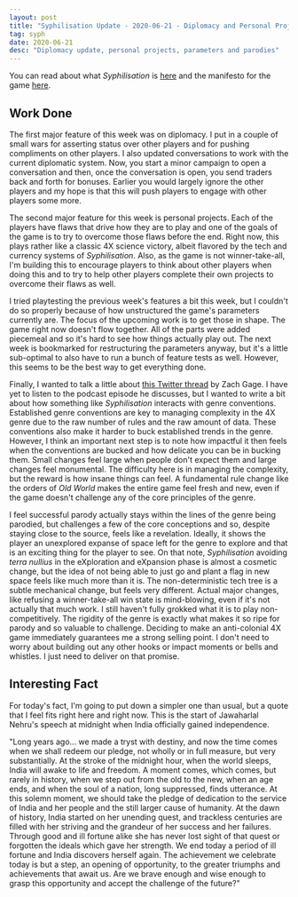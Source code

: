 ```yaml
---
layout: post
title: "Syphilisation Update - 2020-06-21 - Diplomacy and Personal Projects"
tag: syph
date: 2020-06-21
desc: "Diplomacy update, personal projects, parameters and parodies"
---
```



You can read about what *Syphilisation* is [here](/blog/syph/announce) and the manifesto for the game [here](/blog/syph/newManifesto).

## Work Done

The first major feature of this week was on diplomacy. I put in a couple of small wars for asserting status over other players and for pushing compliments on other players. I also updated conversations to work with the current diplomatic system. Now, you start a minor campaign to open a conversation and then, once the conversation is open, you send traders back and forth for bonuses. Earlier you would largely ignore the other players and my hope is that this will push players to engage with other players some more.


The second major feature for this week is personal projects. Each of the players have flaws that drive how they are to play and one of the goals of the game is to try to overcome those flaws before the end. Right now, this plays rather like a classic 4X science victory, albeit flavored by the tech and currency systems of *Syphilisation*. Also, as the game is not winner-take-all, I'm building this to encourage players to think about other players when doing this and to try to help other players complete their own projects to overcome their flaws as well.


I tried playtesting the previous week's features a bit this week, but I couldn't do so properly because of how unstructured the game's parameters currently are. The focus of the upcoming work is to get those in shape. The game right now doesn't flow together. All of the parts were added piecemeal and so it's hard to see how things actually play out. The next week is bookmarked for restructuring the parameters anyway, but it's a little sub-optimal to also have to run a bunch of feature tests as well. However, this seems to be the best way to get everything done.


Finally, I wanted to talk a little about [this Twitter thread](https://twitter.com/helvetica/status/1274450330726645762) by Zach Gage. I have yet to listen to the podcast episode he discusses, but I wanted to write a bit about how something like *Syphilisation* interacts with genre conventions. Established genre conventions are key to managing complexity in the 4X genre due to the raw number of rules and the raw amount of data. These conventions also make it harder to buck established trends in the genre. However, I think an important next step is to note how impactful it then feels when the conventions are bucked and how delicate you can be in bucking them. Small changes feel large when people don't expect them and large changes feel monumental. The difficulty here is in managing the complexity, but the reward is how insane things can feel. A fundamental rule change like the orders of *Old World* makes the entire game feel fresh and new, even if the game doesn't challenge any of the core principles of the genre.


I feel successful parody actually stays within the lines of the genre being parodied, but challenges a few of the core conceptions and so, despite staying close to the source, feels like a revelation. Ideally, it shows the player an unexplored expanse of space left for the genre to explore and that is an exciting thing for the player to see. On that note, *Syphilisation* avoiding *terra nullius* in the eXploration and eXpansion phase is almost a cosmetic change, but the idea of not being able to just go and plant a flag in new space feels like much more than it is. The non-deterministic tech tree is a subtle mechanical change, but feels very different. Actual major changes, like refusing a winner-take-all win state is mind-blowing, even if it's not actually that much work. I still haven't fully grokked what it is to play non-competitively. The rigidity of the genre is exactly what makes it so ripe for parody and so valuable to challenge. Deciding to make an anti-colonial 4X game immediately guarantees me a strong selling point. I don't need to worry about building out any other hooks or impact moments or bells and whistles. I just need to deliver on that promise.

## Interesting Fact

For today's fact, I'm going to put down a simpler one than usual, but a quote that I feel fits right here and right now. This is the start of Jawaharlal Nehru's speech at midnight when India officially gained independence.


"Long years ago... we made a tryst with destiny, and now the time comes when we shall redeem our pledge, not wholly or in full measure, but very substantially. At the stroke of the midnight hour, when the world sleeps, India will awake to life and freedom. A moment comes, which comes, but rarely in history, when we step out from the old to the new, when an age ends, and when the soul of a nation, long suppressed, finds utterance. At this solemn moment, we should take the pledge of dedication to the service of India and her people and the still larger cause of humanity. At the dawn of history, India started on her unending quest, and trackless centuries are filled with her striving and the grandeur of her success and her failures. Through good and ill fortune alike she has never lost sight of that quest or forgotten the ideals which gave her strength. We end today a period of ill fortune and India discovers herself again. The achievement we celebrate today is but a step, an opening of opportunity, to the greater triumphs and achievements that await us. Are we brave enough and wise enough to grasp this opportunity and accept the challenge of the future?"

